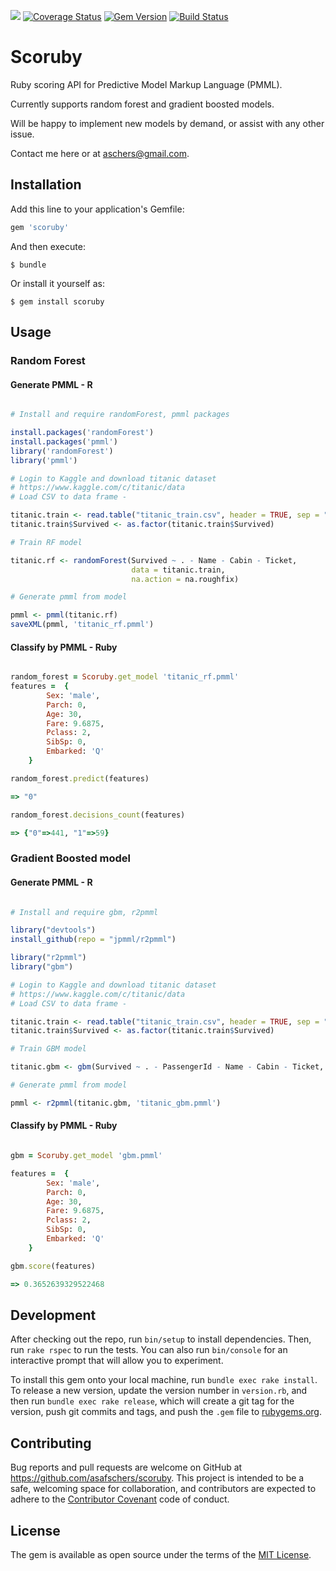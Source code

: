 <a href="https://codeclimate.com/github/asafschers/scoruby"><img src="https://codeclimate.com/github/asafschers/scoruby/badges/gpa.svg" /></a>
[![Coverage Status](https://coveralls.io/repos/github/asafschers/scoruby/badge.svg?branch=master)](https://coveralls.io/github/asafschers/scoruby?branch=master)
[![Gem Version](https://badge.fury.io/rb/scoruby.svg)](https://badge.fury.io/rb/scoruby)
[![Build Status](https://travis-ci.org/asafschers/scoruby.svg?branch=master)](https://travis-ci.org/asafschers/scoruby)

# Scoruby

Ruby scoring API for Predictive Model Markup Language (PMML).

Currently supports random forest and gradient boosted models.

Will be happy to implement new models by demand, or assist with any other issue.

Contact me here or at aschers@gmail.com.

## Installation

Add this line to your application's Gemfile:

```ruby
gem 'scoruby'
```

And then execute:

    $ bundle

Or install it yourself as:

    $ gem install scoruby

## Usage
### Random Forest
#### Generate  PMML - R

```R

# Install and require randomForest, pmml packages

install.packages('randomForest')
install.packages('pmml')
library('randomForest')
library('pmml')

# Login to Kaggle and download titanic dataset 
# https://www.kaggle.com/c/titanic/data 
# Load CSV to data frame -

titanic.train <- read.table("titanic_train.csv", header = TRUE, sep = ",")
titanic.train$Survived <- as.factor(titanic.train$Survived)

# Train RF model

titanic.rf <- randomForest(Survived ~ . - Name - Cabin - Ticket,
                           data = titanic.train, 
                           na.action = na.roughfix)

# Generate pmml from model

pmml <- pmml(titanic.rf)
saveXML(pmml, 'titanic_rf.pmml')

```

#### Classify by PMML - Ruby

```ruby

random_forest = Scoruby.get_model 'titanic_rf.pmml'
features =  {
        Sex: 'male',
        Parch: 0,
        Age: 30,
        Fare: 9.6875,
        Pclass: 2,
        SibSp: 0,
        Embarked: 'Q'       
    }

random_forest.predict(features)

=> "0"

random_forest.decisions_count(features)

=> {"0"=>441, "1"=>59}

```

### Gradient Boosted model

#### Generate  PMML - R

```R

# Install and require gbm, r2pmml

library("devtools")
install_github(repo = "jpmml/r2pmml")

library("r2pmml")
library("gbm")

# Login to Kaggle and download titanic dataset 
# https://www.kaggle.com/c/titanic/data 
# Load CSV to data frame -

titanic.train <- read.table("titanic_train.csv", header = TRUE, sep = ",")
titanic.train$Survived <- as.factor(titanic.train$Survived)

# Train GBM model

titanic.gbm <- gbm(Survived ~ . - PassengerId - Name - Cabin - Ticket,  data = titanic.train)

# Generate pmml from model

pmml <- r2pmml(titanic.gbm, 'titanic_gbm.pmml')

```

#### Classify by PMML - Ruby

```ruby

gbm = Scoruby.get_model 'gbm.pmml'

features =  {
        Sex: 'male',
        Parch: 0,
        Age: 30,
        Fare: 9.6875,
        Pclass: 2,
        SibSp: 0,
        Embarked: 'Q'       
    }

gbm.score(features)

=> 0.3652639329522468

```

## Development

After checking out the repo, run `bin/setup` to install dependencies. Then, run `rake rspec` to run the tests. You can also run `bin/console` for an interactive prompt that will allow you to experiment.

To install this gem onto your local machine, run `bundle exec rake install`. To release a new version, update the version number in `version.rb`, and then run `bundle exec rake release`, which will create a git tag for the version, push git commits and tags, and push the `.gem` file to [rubygems.org](https://rubygems.org).

## Contributing

Bug reports and pull requests are welcome on GitHub at https://github.com/asafschers/scoruby. This project is intended to be a safe, welcoming space for collaboration, and contributors are expected to adhere to the [Contributor Covenant](contributor-covenant.org) code of conduct.


## License

The gem is available as open source under the terms of the [MIT License](http://opensource.org/licenses/MIT).

